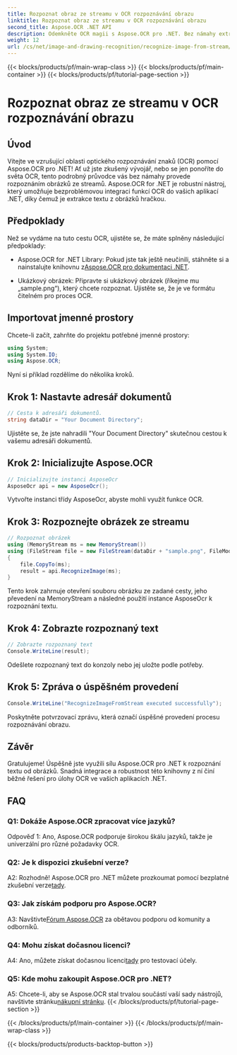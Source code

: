 ```yaml
---
title: Rozpoznat obraz ze streamu v OCR rozpoznávání obrazu
linktitle: Rozpoznat obraz ze streamu v OCR rozpoznávání obrazu
second_title: Aspose.OCR .NET API
description: Odemkněte OCR magii s Aspose.OCR pro .NET. Bez námahy extrahujte text z obrázků. Prozkoumejte tutoriál, kde najdete pokyny krok za krokem.
weight: 12
url: /cs/net/image-and-drawing-recognition/recognize-image-from-stream/
---
```


{{< blocks/products/pf/main-wrap-class >}}
{{< blocks/products/pf/main-container >}}
{{< blocks/products/pf/tutorial-page-section >}}

# Rozpoznat obraz ze streamu v OCR rozpoznávání obrazu

## Úvod

Vítejte ve vzrušující oblasti optického rozpoznávání znaků (OCR) pomocí Aspose.OCR pro .NET! Ať už jste zkušený vývojář, nebo se jen ponoříte do světa OCR, tento podrobný průvodce vás bez námahy provede rozpoznáním obrázků ze streamů. Aspose.OCR for .NET je robustní nástroj, který umožňuje bezproblémovou integraci funkcí OCR do vašich aplikací .NET, díky čemuž je extrakce textu z obrázků hračkou.

## Předpoklady

Než se vydáme na tuto cestu OCR, ujistěte se, že máte splněny následující předpoklady:

-  Aspose.OCR for .NET Library: Pokud jste tak ještě neučinili, stáhněte si a nainstalujte knihovnu z[Aspose.OCR pro dokumentaci .NET](https://reference.aspose.com/ocr/net/).

- Ukázkový obrázek: Připravte si ukázkový obrázek (říkejme mu „sample.png“), který chcete rozpoznat. Ujistěte se, že je ve formátu čitelném pro proces OCR.

## Importovat jmenné prostory

Chcete-li začít, zahrňte do projektu potřebné jmenné prostory:

```csharp
using System;
using System.IO;
using Aspose.OCR;
```

Nyní si příklad rozdělíme do několika kroků.

## Krok 1: Nastavte adresář dokumentů

```csharp
// Cesta k adresáři dokumentů.
string dataDir = "Your Document Directory";
```

Ujistěte se, že jste nahradili "Your Document Directory" skutečnou cestou k vašemu adresáři dokumentů.

## Krok 2: Inicializujte Aspose.OCR

```csharp
// Inicializujte instanci AsposeOcr
AsposeOcr api = new AsposeOcr();
```

Vytvořte instanci třídy AsposeOcr, abyste mohli využít funkce OCR.

## Krok 3: Rozpoznejte obrázek ze streamu

```csharp
// Rozpoznat obrázek
using (MemoryStream ms = new MemoryStream())
using (FileStream file = new FileStream(dataDir + "sample.png", FileMode.Open, FileAccess.Read))
{
    file.CopyTo(ms);
    result = api.RecognizeImage(ms);
}
```

Tento krok zahrnuje otevření souboru obrázku ze zadané cesty, jeho převedení na MemoryStream a následné použití instance AsposeOcr k rozpoznání textu.

## Krok 4: Zobrazte rozpoznaný text

```csharp
// Zobrazte rozpoznaný text
Console.WriteLine(result);
```

Odešlete rozpoznaný text do konzoly nebo jej uložte podle potřeby.

## Krok 5: Zpráva o úspěšném provedení

```csharp
Console.WriteLine("RecognizeImageFromStream executed successfully");
```

Poskytněte potvrzovací zprávu, která označí úspěšné provedení procesu rozpoznávání obrazu.

## Závěr

Gratulujeme! Úspěšně jste využili sílu Aspose.OCR pro .NET k rozpoznání textu od obrázků. Snadná integrace a robustnost této knihovny z ní činí běžné řešení pro úlohy OCR ve vašich aplikacích .NET.

## FAQ

### Q1: Dokáže Aspose.OCR zpracovat více jazyků?

Odpověď 1: Ano, Aspose.OCR podporuje širokou škálu jazyků, takže je univerzální pro různé požadavky OCR.

### Q2: Je k dispozici zkušební verze?

 A2: Rozhodně! Aspose.OCR pro .NET můžete prozkoumat pomocí bezplatné zkušební verze[tady](https://releases.aspose.com/).

### Q3: Jak získám podporu pro Aspose.OCR?

 A3: Navštivte[Fórum Aspose.OCR](https://forum.aspose.com/c/ocr/16) za obětavou podporu od komunity a odborníků.

### Q4: Mohu získat dočasnou licenci?

 A4: Ano, můžete získat dočasnou licenci[tady](https://purchase.aspose.com/temporary-license/) pro testovací účely.

### Q5: Kde mohu zakoupit Aspose.OCR pro .NET?

 A5: Chcete-li, aby se Aspose.OCR stal trvalou součástí vaší sady nástrojů, navštivte stránku[nákupní stránku](https://purchase.aspose.com/buy).
{{< /blocks/products/pf/tutorial-page-section >}}

{{< /blocks/products/pf/main-container >}}
{{< /blocks/products/pf/main-wrap-class >}}

{{< blocks/products/products-backtop-button >}}
